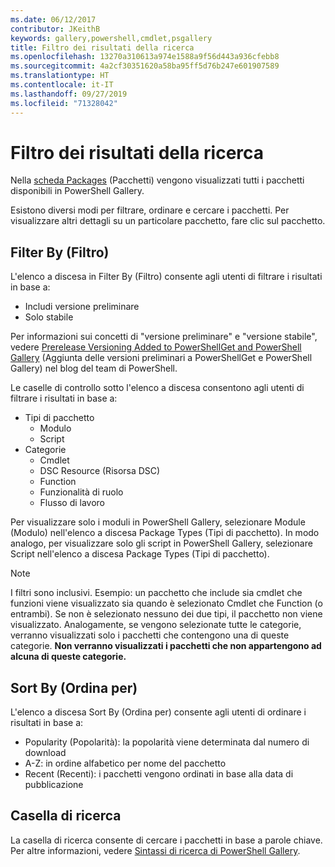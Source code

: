 ```yaml
---
ms.date: 06/12/2017
contributor: JKeithB
keywords: gallery,powershell,cmdlet,psgallery
title: Filtro dei risultati della ricerca
ms.openlocfilehash: 13270a310613a974e1588a9f56d443a936cfebb8
ms.sourcegitcommit: 4a2cf30351620a58ba95ff5d76b247e601907589
ms.translationtype: HT
ms.contentlocale: it-IT
ms.lasthandoff: 09/27/2019
ms.locfileid: "71328042"
---
```

# <a name="filtering-search-results"></a>Filtro dei risultati della ricerca

Nella [scheda Packages](https://www.powershellgallery.com/packages) (Pacchetti) vengono visualizzati tutti i pacchetti disponibili in PowerShell Gallery.

Esistono diversi modi per filtrare, ordinare e cercare i pacchetti.
Per visualizzare altri dettagli su un particolare pacchetto, fare clic sul pacchetto.

## <a name="filter-by"></a>Filter By (Filtro)

L'elenco a discesa in Filter By (Filtro) consente agli utenti di filtrare i risultati in base a:
- Includi versione preliminare
- Solo stabile

Per informazioni sui concetti di "versione preliminare" e "versione stabile", vedere [Prerelease Versioning Added to PowerShellGet and PowerShell Gallery](https://blogs.msdn.microsoft.com/powershell/2017/12/05/prerelease-versioning-added-to-powershellget-and-powershell-gallery/) (Aggiunta delle versioni preliminari a PowerShellGet e PowerShell Gallery) nel blog del team di PowerShell.

Le caselle di controllo sotto l'elenco a discesa consentono agli utenti di filtrare i risultati in base a:
- Tipi di pacchetto
  - Modulo
  - Script
- Categorie
  - Cmdlet
  - DSC Resource (Risorsa DSC)
  - Function
  - Funzionalità di ruolo
  - Flusso di lavoro

Per visualizzare solo i moduli in PowerShell Gallery, selezionare Module (Modulo) nell'elenco a discesa Package Types (Tipi di pacchetto).
In modo analogo, per visualizzare solo gli script in PowerShell Gallery, selezionare Script nell'elenco a discesa Package Types (Tipi di pacchetto).

> [!NOTE]
> I filtri sono inclusivi.
> Esempio: un pacchetto che include sia cmdlet che funzioni viene visualizzato sia quando è selezionato Cmdlet che Function (o entrambi).
> Se non è selezionato nessuno dei due tipi, il pacchetto non viene visualizzato.
> Analogamente, se vengono selezionate tutte le categorie, verranno visualizzati solo i pacchetti che contengono una di queste categorie.
> **Non verranno visualizzati i pacchetti che non appartengono ad alcuna di queste categorie.**

## <a name="sort-by"></a>Sort By (Ordina per)

L'elenco a discesa Sort By (Ordina per) consente agli utenti di ordinare i risultati in base a:
- Popularity (Popolarità): la popolarità viene determinata dal numero di download
- A-Z: in ordine alfabetico per nome del pacchetto
- Recent (Recenti): i pacchetti vengono ordinati in base alla data di pubblicazione

## <a name="search-box"></a>Casella di ricerca

La casella di ricerca consente di cercare i pacchetti in base a parole chiave.
Per altre informazioni, vedere [Sintassi di ricerca di PowerShell Gallery](search-syntax.md).
